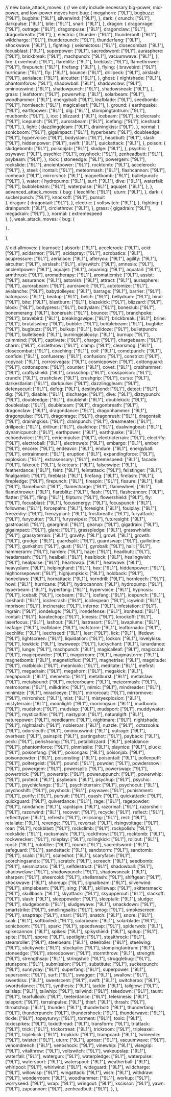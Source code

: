 // new
base_attack_moves: {
	// we only include necessary big-power, mid-power, and low-power moves here
	bug: {
		megahorn: ["9L1"],
		bugbuzz: ["9L1"],
		bugbite: ["9L1"],
		silverwind: ["9L1"],
	},
	dark: {
		crunch: ["9L1"],
		darkpulse: ["9L1"],
		bite: ["9L1"],
		snarl: ["9L1"],
	},
	dragon: {
		dragonrage: ["9L1"],
		outrage: ["9L1"],
		dragonpulse: ["9L1"],
		dragonclaw: ["9L1"],
		dragonbreath: ["9L1"],
	},
	electric: {
		thunder: ["9L1"],
		thunderbolt: ["9L1"],
		wildcharge: ["9L1"],
		thunderpunch: ["9L1"],
		thunderfang: ["9L1"],
		shockwave: ["9L1"],
	},
	fighting: {
		seismictoss: ["9L1"],
		closecombat: ["9L1"],
		focusblast: ["9L1"],
		superpower: ["9L1"],
		sacredsword: ["9L1"],
		aurasphere: ["9L1"],
		brickbreak: ["9L1"],
		machpunch: ["9L1"],
		vacuumwave: ["9L1"],
	},
	fire: {
		overheat: ["9L1"],
		flareblitz: ["9L1"],
		fireblast: ["9L1"],
		flamethrower: ["9L1"],
		firepunch: ["9L1"],
		firefang: ["9L1"],
	},
	flying: {
		bravebird: ["9L1"],
		hurricane: ["9L1"],
		fly: ["9L1"],
		bounce: ["9L1"],
		drillpeck: ["9L1"],
		airslash: ["9L1"],
		aerialace: ["9L1"],
		aircutter: ["9L1"],
	},
	ghost: {
		nightshade: ["9L1"],
		phantomforce: ["9L1"],
		shadowball: ["9L1"],
		shadowclaw: ["9L1"],
		ominouswind: ["9L1"],
		shadowpunch: ["9L1"],
		shadowsneak: ["9L1"],
	},
	grass: {
		leafstorm: ["9L1"],
		powerwhip: ["9L1"],
		solarbeam: ["9L1"],
		woodhammer: ["9L1"],
		energyball: ["9L1"],
		leafblade: ["9L1"],
		seedbomb: ["9L1"],
		hornleech: ["9L1"],
		magicalleaf: ["9L1"],
	},
	ground: {
		earthquake: ["9L1"],
		earthpower: ["9L1"],
		dig: ["9L1"],
		stompingtantrum: ["9L1"],
		mudbomb: ["9L1"],
	},
	ice: {
		blizzard: ["9L1"],
		icebeam: ["9L1"],
		iciclecrash: ["9L1"],
		icepunch: ["9L1"],
		aurorabeam: ["9L1"],
		icefang: ["9L1"],
		iceshard: ["9L1"],
	},
	light: {
		dazzlinggleam: ["9L1"],
		drainingkiss: ["9L1"],
	},
	normal: {
		sonicboom: ["9L1"],
		gigaimpact: ["9L1"],
		hyperbeam: ["9L1"],
		doubleedge: ["9L1"],
		hypervoice: ["9L1"],
		bodyslam: ["9L1"],
		headbutt: ["9L1"],
		slash: ["9L1"],
		hiddenpower: ["9L1"],
		swift: ["9L1"],
		quickattack: ["9L1"],
	},
	poison: {
		sludgebomb: ["9L1"],
		poisonjab: ["9L1"],
		sludge: ["9L1"],
	},
	psychic: {
		psywave: ["9L1"],
		psychic: ["9L1"],
		psyshock: ["9L1"],
		zenheadbutt: ["9L1"],
		psybeam: ["9L1"],
	},
	rock: {
		stoneedge: ["9L1"],
		powergem: ["9L1"],
		rockslide: ["9L1"],
		ancientpower: ["9L1"],
		rocktomb: ["9L1"],
		accelerock: ["9L1"],
	},
	steel: {
		irontail: ["9L1"],
		meteormash: ["9L1"],
		flashcannon: ["9L1"],
		ironhead: ["9L1"],
		mirrorshot: ["9L1"],
		magnetbomb: ["9L1"],
		bulletpunch: ["9L1"],
	},
	water: {
		hydropump: ["9L1"],
		surf: ["9L1"],
		dive: ["9L1"],
		waterfall: ["9L1"],
		bubblebeam: ["9L1"],
		waterpulse: ["9L1"],
		aquajet: ["9L1"],
	},
},
advanced_attack_moves: {
	bug: {
		leechlife: ["9L1"],
		uturn: ["9L1"],
	},
	dark: {
		suckerpunch: ["9L1"],
		knockoff: ["9L1"],
		pursuit\
	},
	dragon: {
		dragontail: ["9L1"],
	},
	electric: {
		voltswitch: ["9L1"],
	},
	fighting: {
		drainpunch: ["9L1"],
		circlethrow: ["9L1"],
	},
	grass: {
		gigadrain: ["9L1"],
		megadrain: ["9L1"],
	},
	normal: {
		extremespeed\
	},
},
weak_attack_moves: {
	bug: {

	},
},


// old
allmoves: {
	learnset: {
		absorb: ["9L1"],
		accelerock: ["9L1"],
		acid: ["9L1"],
		acidarmor: ["9L1"],
		acidspray: ["9L1"],
		acrobatics: ["9L1"],
		acupressure: ["9L1"],
		aerialace: ["9L1"],
		afteryou: ["9L1"],
		agility: ["9L1"],
		aircutter: ["9L1"],
		airslash: ["9L1"],
		allyswitch: ["9L1"],
		amnesia: ["9L1"],
		ancientpower: ["9L1"],
		aquajet: ["9L1"],
		aquaring: ["9L1"],
		aquatail: ["9L1"],
		armthrust: ["9L1"],
		aromatherapy: ["9L1"],
		aromaticmist: ["9L1"],
		assist: ["9L1"],
		assurance: ["9L1"],
		astonish: ["9L1"],
		attract: ["9L1"],
		aurasphere: ["9L1"],
		aurorabeam: ["9L1"],
		auroraveil: ["9L1"],
		autotomize: ["9L1"],
		avalanche: ["9L1"],
		babydolleyes: ["9L1"],
		barrage: ["9L1"],
		barrier: ["9L1"],
		batonpass: ["9L1"],
		beatup: ["9L1"],
		belch: ["9L1"],
		bellydrum: ["9L1"],
		bind: ["9L1"],
		bite: ["9L1"],
		blastburn: ["9L1"],
		blazekick: ["9L1"],
		blizzard: ["9L1"],
		block: ["9L1"],
		bodypress: ["9L1"],
		bodyslam: ["9L1"],
		boneclub: ["9L1"],
		bonemerang: ["9L1"],
		bonerush: ["9L1"],
		bounce: ["9L1"],
		branchpoke: ["9L1"],
		bravebird: ["9L1"],
		breakingswipe: ["9L1"],
		brickbreak: ["9L1"],
		brine: ["9L1"],
		brutalswing: ["9L1"],
		bubble: ["9L1"],
		bubblebeam: ["9L1"],
		bugbite: ["9L1"],
		bugbuzz: ["9L1"],
		bulkup: ["9L1"],
		bulldoze: ["9L1"],
		bulletpunch: ["9L1"],
		bulletseed: ["9L1"],
		burningjealousy: ["9L1"],
		burnup: ["9L1"],
		calmmind: ["9L1"],
		captivate: ["9L1"],
		charge: ["9L1"],
		chargebeam: ["9L1"],
		charm: ["9L1"],
		circlethrow: ["9L1"],
		clamp: ["9L1"],
		clearsmog: ["9L1"],
		closecombat: ["9L1"],
		coaching: ["9L1"],
		coil: ["9L1"],
		cometpunch: ["9L1"],
		confide: ["9L1"],
		confuseray: ["9L1"],
		confusion: ["9L1"],
		constrict: ["9L1"],
		copycat: ["9L1"],
		corrosivegas: ["9L1"],
		cosmicpower: ["9L1"],
		cottonguard: ["9L1"],
		cottonspore: ["9L1"],
		counter: ["9L1"],
		covet: ["9L1"],
		crabhammer: ["9L1"],
		craftyshield: ["9L1"],
		crosschop: ["9L1"],
		crosspoison: ["9L1"],
		crunch: ["9L1"],
		crushclaw: ["9L1"],
		crushgrip: ["9L1"],
		curse: ["9L1"],
		darkestlariat: ["9L1"],
		darkpulse: ["9L1"],
		dazzlinggleam: ["9L1"],
		defensecurl: ["9L1"],
		defog: ["9L1"],
		destinybond: ["9L1"],
		detect: ["9L1"],
		dig: ["9L1"],
		disable: ["9L1"],
		discharge: ["9L1"],
		dive: ["9L1"],
		dizzypunch: ["9L1"],
		doubleedge: ["9L1"],
		doublehit: ["9L1"],
		doublekick: ["9L1"],
		doubleslap: ["9L1"],
		doubleteam: ["9L1"],
		dragonbreath: ["9L1"],
		dragonclaw: ["9L1"],
		dragondance: ["9L1"],
		dragonhammer: ["9L1"],
		dragonpulse: ["9L1"],
		dragonrage: ["9L1"],
		dragonrush: ["9L1"],
		dragontail: ["9L1"],
		drainingkiss: ["9L1"],
		drainpunch: ["9L1"],
		dreameater: ["9L1"],
		drillpeck: ["9L1"],
		drillrun: ["9L1"],
		dualchop: ["9L1"],
		dualwingbeat: ["9L1"],
		dynamicpunch: ["9L1"],
		earthpower: ["9L1"],
		earthquake: ["9L1"],
		echoedvoice: ["9L1"],
		eerieimpulse: ["9L1"],
		electricterrain: ["9L1"],
		electrify: ["9L1"],
		electroball: ["9L1"],
		electroweb: ["9L1"],
		embargo: ["9L1"],
		ember: ["9L1"],
		encore: ["9L1"],
		endeavor: ["9L1"],
		endure: ["9L1"],
		energyball: ["9L1"],
		entrainment: ["9L1"],
		eruption: ["9L1"],
		expandingforce: ["9L1"],
		explosion: ["9L1"],
		extrasensory: ["9L1"],
		extremespeed: ["9L1"],
		facade: ["9L1"],
		fakeout: ["9L1"],
		faketears: ["9L1"],
		falseswipe: ["9L1"],
		featherdance: ["9L1"],
		feint: ["9L1"],
		feintattack: ["9L1"],
		fellstinger: ["9L1"],
		finalgambit: ["9L1"],
		fireblast: ["9L1"],
		firefang: ["9L1"],
		firelash: ["9L1"],
		firepledge: ["9L1"],
		firepunch: ["9L1"],
		firespin: ["9L1"],
		fissure: ["9L1"],
		flail: ["9L1"],
		flameburst: ["9L1"],
		flamecharge: ["9L1"],
		flamewheel: ["9L1"],
		flamethrower: ["9L1"],
		flareblitz: ["9L1"],
		flash: ["9L1"],
		flashcannon: ["9L1"],
		flatter: ["9L1"],
		fling: ["9L1"],
		flipturn: ["9L1"],
		flowershield: ["9L1"],
		fly: ["9L1"],
		focusblast: ["9L1"],
		focusenergy: ["9L1"],
		focuspunch: ["9L1"],
		followme: ["9L1"],
		forcepalm: ["9L1"],
		foresight: ["9L1"],
		foulplay: ["9L1"],
		freezedry: ["9L1"],
		frenzyplant: ["9L1"],
		frostbreath: ["9L1"],
		furyattack: ["9L1"],
		furycutter: ["9L1"],
		furyswipes: ["9L1"],
		futuresight: ["9L1"],
		gastroacid: ["9L1"],
		geargrind: ["9L1"],
		gearup: ["9L1"],
		gigadrain: ["9L1"],
		gigaimpact: ["9L1"],
		glare: ["9L1"],
		grasspledge: ["9L1"],
		grasswhistle: ["9L1"],
		grassyterrain: ["9L1"],
		gravity: ["9L1"],
		growl: ["9L1"],
		growth: ["9L1"],
		grudge: ["9L1"],
		guardsplit: ["9L1"],
		guardswap: ["9L1"],
		guillotine: ["9L1"],
		gunkshot: ["9L1"],
		gust: ["9L1"],
		gyroball: ["9L1"],
		hail: ["9L1"],
		hammerarm: ["9L1"],
		harden: ["9L1"],
		haze: ["9L1"],
		headbutt: ["9L1"],
		headsmash: ["9L1"],
		healbell: ["9L1"],
		healblock: ["9L1"],
		healingwish: ["9L1"],
		healpulse: ["9L1"],
		heartswap: ["9L1"],
		heatwave: ["9L1"],
		heavyslam: ["9L1"],
		helpinghand: ["9L1"],
		hex: ["9L1"],
		hiddenpower: ["9L1"],
		highhorsepower: ["9L1"],
		highjumpkick: ["9L1"],
		holdback: ["9L1"],
		honeclaws: ["9L1"],
		hornattack: ["9L1"],
		horndrill: ["9L1"],
		hornleech: ["9L1"],
		howl: ["9L1"],
		hurricane: ["9L1"],
		hydrocannon: ["9L1"],
		hydropump: ["9L1"],
		hyperbeam: ["9L1"],
		hyperfang: ["9L1"],
		hypervoice: ["9L1"],
		hypnosis: ["9L1"],
		iceball: ["9L1"],
		icebeam: ["9L1"],
		icefang: ["9L1"],
		icepunch: ["9L1"],
		iceshard: ["9L1"],
		iciclecrash: ["9L1"],
		iciclespear: ["9L1"],
		icywind: ["9L1"],
		imprison: ["9L1"],
		incinerate: ["9L1"],
		inferno: ["9L1"],
		infestation: ["9L1"],
		ingrain: ["9L1"],
		iondeluge: ["9L1"],
		irondefense: ["9L1"],
		ironhead: ["9L1"],
		irontail: ["9L1"],
		karatechop: ["9L1"],
		kinesis: ["9L1"],
		knockoff: ["9L1"],
		laserfocus: ["9L1"],
		lashout: ["9L1"],
		lastresort: ["9L1"],
		lavaplume: ["9L1"],
		leafage: ["9L1"],
		leafblade: ["9L1"],
		leafstorm: ["9L1"],
		leaftornado: ["9L1"],
		leechlife: ["9L1"],
		leechseed: ["9L1"],
		leer: ["9L1"],
		lick: ["9L1"],
		lifedew: ["9L1"],
		lightscreen: ["9L1"],
		liquidation: ["9L1"],
		lockon: ["9L1"],
		lovelykiss: ["9L1"],
		lowkick: ["9L1"],
		lowsweep: ["9L1"],
		luckychant: ["9L1"],
		lunardance: ["9L1"],
		lunge: ["9L1"],
		machpunch: ["9L1"],
		magicalleaf: ["9L1"],
		magiccoat: ["9L1"],
		magicpowder: ["9L1"],
		magicroom: ["9L1"],
		magmastorm: ["9L1"],
		magnetbomb: ["9L1"],
		magneticflux: ["9L1"],
		magnetrise: ["9L1"],
		magnitude: ["9L1"],
		matblock: ["9L1"],
		meanlook: ["9L1"],
		meditate: ["9L1"],
		mefirst: ["9L1"],
		megadrain: ["9L1"],
		megahorn: ["9L1"],
		megakick: ["9L1"],
		megapunch: ["9L1"],
		memento: ["9L1"],
		metalburst: ["9L1"],
		metalclaw: ["9L1"],
		metalsound: ["9L1"],
		meteorbeam: ["9L1"],
		meteormash: ["9L1"],
		metronome: ["9L1"],
		milkdrink: ["9L1"],
		mimic: ["9L1"],
		mindreader: ["9L1"],
		minimize: ["9L1"],
		miracleeye: ["9L1"],
		mirrorcoat: ["9L1"],
		mirrormove: ["9L1"],
		mirrorshot: ["9L1"],
		mist: ["9L1"],
		mistyexplosion: ["9L1"],
		mistyterrain: ["9L1"],
		moonlight: ["9L1"],
		morningsun: ["9L1"],
		mudbomb: ["9L1"],
		mudshot: ["9L1"],
		mudslap: ["9L1"],
		mudsport: ["9L1"],
		muddywater: ["9L1"],
		mysticalfire: ["9L1"],
		nastyplot: ["9L1"],
		naturalgift: ["9L1"],
		naturepower: ["9L1"],
		needlearm: ["9L1"],
		nightmare: ["9L1"],
		nightshade: ["9L1"],
		nightslash: ["9L1"],
		nobleroar: ["9L1"],
		nuzzle: ["9L1"],
		octazooka: ["9L1"],
		odorsleuth: ["9L1"],
		ominouswind: ["9L1"],
		outrage: ["9L1"],
		overheat: ["9L1"],
		painsplit: ["9L1"],
		partingshot: ["9L1"],
		payback: ["9L1"],
		peck: ["9L1"],
		perishsong: ["9L1"],
		petalblizzard: ["9L1"],
		petaldance: ["9L1"],
		phantomforce: ["9L1"],
		pinmissile: ["9L1"],
		playnice: ["9L1"],
		pluck: ["9L1"],
		poisonfang: ["9L1"],
		poisongas: ["9L1"],
		poisonjab: ["9L1"],
		poisonpowder: ["9L1"],
		poisonsting: ["9L1"],
		poisontail: ["9L1"],
		pollenpuff: ["9L1"],
		poltergeist: ["9L1"],
		pound: ["9L1"],
		powder: ["9L1"],
		powdersnow: ["9L1"],
		powergem: ["9L1"],
		powersplit: ["9L1"],
		powerswap: ["9L1"],
		powertrick: ["9L1"],
		powertrip: ["9L1"],
		poweruppunch: ["9L1"],
		powerwhip: ["9L1"],
		protect: ["9L1"],
		psybeam: ["9L1"],
		psychup: ["9L1"],
		psychic: ["9L1"],
		psychicfangs: ["9L1"],
		psychicterrain: ["9L1"],
		psychocut: ["9L1"],
		psychoshift: ["9L1"],
		psyshock: ["9L1"],
		psywave: ["9L1"],
		punishment: ["9L1"],
		purify: ["9L1"],
		pursuit: ["9L1"],
		quash: ["9L1"],
		quickattack: ["9L1"],
		quickguard: ["9L1"],
		quiverdance: ["9L1"],
		rage: ["9L1"],
		ragepowder: ["9L1"],
		raindance: ["9L1"],
		rapidspin: ["9L1"],
		razorleaf: ["9L1"],
		razorshell: ["9L1"],
		razorwind: ["9L1"],
		recover: ["9L1"],
		recycle: ["9L1"],
		reflect: ["9L1"],
		reflecttype: ["9L1"],
		refresh: ["9L1"],
		relicsong: ["9L1"],
		rest: ["9L1"],
		retaliate: ["9L1"],
		revenge: ["9L1"],
		reversal: ["9L1"],
		risingvoltage: ["9L1"],
		roar: ["9L1"],
		rockblast: ["9L1"],
		rockclimb: ["9L1"],
		rockpolish: ["9L1"],
		rockslide: ["9L1"],
		rocksmash: ["9L1"],
		rockthrow: ["9L1"],
		rocktomb: ["9L1"],
		rockwrecker: ["9L1"],
		roleplay: ["9L1"],
		rollingkick: ["9L1"],
		rollout: ["9L1"],
		roost: ["9L1"],
		rototiller: ["9L1"],
		round: ["9L1"],
		sacredsword: ["9L1"],
		safeguard: ["9L1"],
		sandattack: ["9L1"],
		sandstorm: ["9L1"],
		sandtomb: ["9L1"],
		scald: ["9L1"],
		scaleshot: ["9L1"],
		scaryface: ["9L1"],
		scorchingsands: ["9L1"],
		scratch: ["9L1"],
		screech: ["9L1"],
		seedbomb: ["9L1"],
		seismictoss: ["9L1"],
		selfdestruct: ["9L1"],
		shadowball: ["9L1"],
		shadowclaw: ["9L1"],
		shadowpunch: ["9L1"],
		shadowsneak: ["9L1"],
		sharpen: ["9L1"],
		sheercold: ["9L1"],
		shellsmash: ["9L1"],
		shiftgear: ["9L1"],
		shockwave: ["9L1"],
		shoreup: ["9L1"],
		signalbeam: ["9L1"],
		silverwind: ["9L1"],
		simplebeam: ["9L1"],
		sing: ["9L1"],
		skillswap: ["9L1"],
		skittersmack: ["9L1"],
		skullbash: ["9L1"],
		skyattack: ["9L1"],
		skyuppercut: ["9L1"],
		slackoff: ["9L1"],
		slash: ["9L1"],
		sleeppowder: ["9L1"],
		sleeptalk: ["9L1"],
		sludge: ["9L1"],
		sludgebomb: ["9L1"],
		sludgewave: ["9L1"],
		smackdown: ["9L1"],
		smartstrike: ["9L1"],
		smellingsalts: ["9L1"],
		smog: ["9L1"],
		smokescreen: ["9L1"],
		snaptrap: ["9L1"],
		snarl: ["9L1"],
		snatch: ["9L1"],
		snore: ["9L1"],
		soak: ["9L1"],
		softboiled: ["9L1"],
		solarbeam: ["9L1"],
		solarblade: ["9L1"],
		sonicboom: ["9L1"],
		spark: ["9L1"],
		speedswap: ["9L1"],
		spiderweb: ["9L1"],
		spikecannon: ["9L1"],
		spikes: ["9L1"],
		spikyshield: ["9L1"],
		spitup: ["9L1"],
		spite: ["9L1"],
		spore: ["9L1"],
		spotlight: ["9L1"],
		stealthrock: ["9L1"],
		steamroller: ["9L1"],
		steelbeam: ["9L1"],
		steelroller: ["9L1"],
		steelwing: ["9L1"],
		stickyweb: ["9L1"],
		stockpile: ["9L1"],
		stompingtantrum: ["9L1"],
		stoneedge: ["9L1"],
		storedpower: ["9L1"],
		stormthrow: ["9L1"],
		strength: ["9L1"],
		strengthsap: ["9L1"],
		stringshot: ["9L1"],
		strugglebug: ["9L1"],
		stunspore: ["9L1"],
		submission: ["9L1"],
		substitute: ["9L1"],
		suckerpunch: ["9L1"],
		sunnyday: ["9L1"],
		superfang: ["9L1"],
		superpower: ["9L1"],
		supersonic: ["9L1"],
		surf: ["9L1"],
		swagger: ["9L1"],
		swallow: ["9L1"],
		sweetkiss: ["9L1"],
		sweetscent: ["9L1"],
		swift: ["9L1"],
		switcheroo: ["9L1"],
		swordsdance: ["9L1"],
		synthesis: ["9L1"],
		tackle: ["9L1"],
		tailglow: ["9L1"],
		tailslap: ["9L1"],
		tailwhip: ["9L1"],
		tailwind: ["9L1"],
		takedown: ["9L1"],
		taunt: ["9L1"],
		tearfullook: ["9L1"],
		teeterdance: ["9L1"],
		telekinesis: ["9L1"],
		teleport: ["9L1"],
		terrainpulse: ["9L1"],
		thief: ["9L1"],
		thrash: ["9L1"],
		throatchop: ["9L1"],
		thunder: ["9L1"],
		thunderbolt: ["9L1"],
		thunderfang: ["9L1"],
		thunderpunch: ["9L1"],
		thundershock: ["9L1"],
		thunderwave: ["9L1"],
		tickle: ["9L1"],
		topsyturvy: ["9L1"],
		torment: ["9L1"],
		toxic: ["9L1"],
		toxicspikes: ["9L1"],
		toxicthread: ["9L1"],
		transform: ["9L1"],
		triattack: ["9L1"],
		trick: ["9L1"],
		trickortreat: ["9L1"],
		trickroom: ["9L1"],
		tripleaxel: ["9L1"],
		triplekick: ["9L1"],
		tropkick: ["9L1"],
		trumpcard: ["9L1"],
		twineedle: ["9L1"],
		twister: ["9L1"],
		uturn: ["9L1"],
		uproar: ["9L1"],
		vacuumwave: ["9L1"],
		venomdrench: ["9L1"],
		venoshock: ["9L1"],
		vinewhip: ["9L1"],
		visegrip: ["9L1"],
		vitalthrow: ["9L1"],
		voltswitch: ["9L1"],
		wakeupslap: ["9L1"],
		waterfall: ["9L1"],
		watergun: ["9L1"],
		waterpledge: ["9L1"],
		waterpulse: ["9L1"],
		watersport: ["9L1"],
		waterspout: ["9L1"],
		weatherball: ["9L1"],
		whirlpool: ["9L1"],
		whirlwind: ["9L1"],
		wideguard: ["9L1"],
		wildcharge: ["9L1"],
		willowisp: ["9L1"],
		wingattack: ["9L1"],
		wish: ["9L1"],
		withdraw: ["9L1"],
		wonderroom: ["9L1"],
		woodhammer: ["9L1"],
		workup: ["9L1"],
		worryseed: ["9L1"],
		wrap: ["9L1"],
		wringout: ["9L1"],
		xscissor: ["9L1"],
		yawn: ["9L1"],
		zapcannon: ["9L1"],
		zenheadbutt: ["9L1"],
	},
},